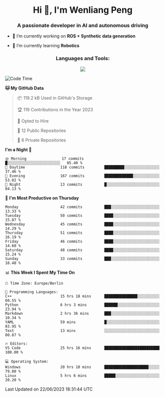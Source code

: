 <h1 align="center">Hi 👋, I'm Wenliang Peng</h1>
<h3 align="center">A passionate developer in AI and autonomous driving</h3>

- 🔭 I’m currently working on **ROS + Synthetic data generation**

- 🌱 I’m currently learning **Robotics**

<!-- <h3 align="left">Connect with me:</h3> -->
<!-- <p align="left">
</p> -->

<h3 align="center">Languages and Tools:</h3>
<p align="center">
  <a href="https://skillicons.dev">
    <img src="https://skillicons.dev/icons?i=cpp,ros,docker,azure,git,linux,py,pytorch,cmake,md&perline=5" />
  </a>
</p>


<!-- <p><img align="center" src="https://github-readme-stats.vercel.app/api/top-langs?username=bpwl0121&show_icons=true&locale=en&layout=compact" alt="bpwl0121" /></p> -->

<!-- <p><img align="center" src="https://github-readme-streak-stats.herokuapp.com/?user=bpwl0121&" alt="bpwl0121" /></p> -->

<!--START_SECTION:waka-->
![Code Time](http://img.shields.io/badge/Code%20Time-76%20hrs%2011%20mins-blue)

**🐱 My GitHub Data** 

> 📦 119.2 kB Used in GitHub's Storage 
 > 
> 🏆 119 Contributions in the Year 2023
 > 
> 💼 Opted to Hire
 > 
> 📜 12 Public Repositories 
 > 
> 🔑 6 Private Repositories 
 > 
**I'm a Night 🦉** 

```text
🌞 Morning                17 commits          █░░░░░░░░░░░░░░░░░░░░░░░░   05.40 % 
🌆 Daytime                118 commits         █████████░░░░░░░░░░░░░░░░   37.46 % 
🌃 Evening                167 commits         █████████████░░░░░░░░░░░░   53.02 % 
🌙 Night                  13 commits          █░░░░░░░░░░░░░░░░░░░░░░░░   04.13 % 
```
📅 **I'm Most Productive on Thursday** 

```text
Monday                   42 commits          ███░░░░░░░░░░░░░░░░░░░░░░   13.33 % 
Tuesday                  50 commits          ████░░░░░░░░░░░░░░░░░░░░░   15.87 % 
Wednesday                45 commits          ████░░░░░░░░░░░░░░░░░░░░░   14.29 % 
Thursday                 51 commits          ████░░░░░░░░░░░░░░░░░░░░░   16.19 % 
Friday                   46 commits          ████░░░░░░░░░░░░░░░░░░░░░   14.60 % 
Saturday                 48 commits          ████░░░░░░░░░░░░░░░░░░░░░   15.24 % 
Sunday                   33 commits          ███░░░░░░░░░░░░░░░░░░░░░░   10.48 % 
```


📊 **This Week I Spent My Time On** 

```text
🕑︎ Time Zone: Europe/Berlin

💬 Programming Languages: 
C++                      15 hrs 18 mins      ███████████████░░░░░░░░░░   60.55 % 
Python                   6 hrs 3 mins        ██████░░░░░░░░░░░░░░░░░░░   23.94 % 
Markdown                 2 hrs 36 mins       ███░░░░░░░░░░░░░░░░░░░░░░   10.34 % 
YAML                     59 mins             █░░░░░░░░░░░░░░░░░░░░░░░░   03.95 % 
Text                     13 mins             ░░░░░░░░░░░░░░░░░░░░░░░░░   00.87 % 

🔥 Editors: 
VS Code                  25 hrs 16 mins      █████████████████████████   100.00 % 

💻 Operating System: 
Windows                  20 hrs 10 mins      ████████████████████░░░░░   79.80 % 
Linux                    5 hrs 6 mins        █████░░░░░░░░░░░░░░░░░░░░   20.20 % 
```


 Last Updated on 22/06/2023 18:31:44 UTC
<!--END_SECTION:waka-->
